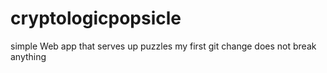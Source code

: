 # cryptologicpopsicle
simple Web app that serves up puzzles
my first git change does not break anything
